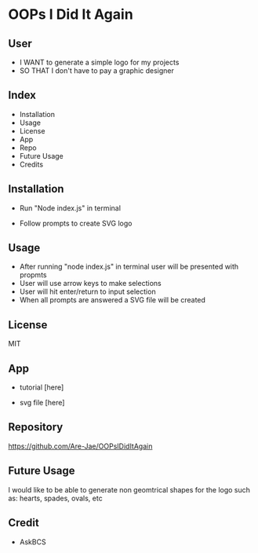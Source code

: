 # OOPs I Did It Again





## User

- I WANT to generate a simple logo for my projects
- SO THAT I don't have to pay a graphic designer




## Index 

- Installation 
- Usage 
- License
- App
- Repo
- Future Usage
- Credits 

## Installation 

- Run "Node index.js" in terminal 

- Follow prompts to create SVG logo 


## Usage 

- After running "node index.js" in terminal user will be presented with propmts
- User will use arrow keys to make selections
- User will hit enter/return to input selection 
- When all prompts are answered a SVG file will be created  

## License 

MIT

## App 
- tutorial [here]

- svg file [here]

 
## Repository

https://github.com/Are-Jae/OOPsIDidItAgain 

## Future Usage

I would like to be able to generate non geomtrical shapes for the logo such as: hearts, spades, ovals, etc 


## Credit 

- AskBCS




